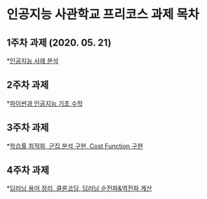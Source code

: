 # 인공지능 사관학교 프리코스 과제 목차

## 1주차 과제 (2020. 05. 21)
*[인공지능 사례 분석](https://github.com/skyline-6/GJ-/blob/master/1%EC%A3%BC%EC%B0%A8_%EA%B3%BC%EC%A0%9C.ipynb)

## 2주차 과제
*[파이썬과 인공지능 기초 수학](https://github.com/skyline-6/GJ-/blob/master/2%EC%A3%BC%EC%B0%A8%EA%B3%BC%EC%A0%9C.ipynb)

## 3주차 과제
*[학습률 최적화, 군집 분석 구현, Cost Function 구현](https://github.com/skyline-6/GJ-/blob/master/3%EC%A3%BC%EC%B0%A8_%EA%B3%BC%EC%A0%9C.ipynb)

## 4주차 과제
*[딥러닝 용어 정리, 클론코딩, 딥러닝 순전파&역전파 계산]()
